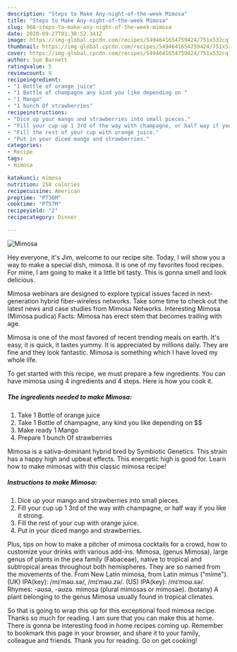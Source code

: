 ```yaml
---
description: "Steps to Make Any-night-of-the-week Mimosa"
title: "Steps to Make Any-night-of-the-week Mimosa"
slug: 968-steps-to-make-any-night-of-the-week-mimosa
date: 2020-09-27T01:38:52.341Z
image: https://img-global.cpcdn.com/recipes/5494641654759424/751x532cq70/mimosa-recipe-main-photo.jpg
thumbnail: https://img-global.cpcdn.com/recipes/5494641654759424/751x532cq70/mimosa-recipe-main-photo.jpg
cover: https://img-global.cpcdn.com/recipes/5494641654759424/751x532cq70/mimosa-recipe-main-photo.jpg
author: Sue Barnett
ratingvalue: 5
reviewcount: 9
recipeingredient:
- "1 Bottle of orange juice"
- "1 Bottle of champagne any kind you like depending on "
- "1 Mango"
- "1 bunch Of strawberries"
recipeinstructions:
- "Dice up your mango and strawberries into small pieces."
- "Fill your cup up 1 3rd of the way with champagne, or half way if you like it strong."
- "Fill the rest of your cup with orange juice."
- "Put in your diced mango and strawberries."
categories:
- Recipe
tags:
- mimosa

katakunci: mimosa 
nutrition: 258 calories
recipecuisine: American
preptime: "PT36M"
cooktime: "PT57M"
recipeyield: "2"
recipecategory: Dinner

---
```



![Mimosa](https://img-global.cpcdn.com/recipes/5494641654759424/751x532cq70/mimosa-recipe-main-photo.jpg)

Hey everyone, it's Jim, welcome to our recipe site. Today, I will show you a way to make a special dish, mimosa. It is one of my favorites food recipes. For mine, I am going to make it a little bit tasty. This is gonna smell and look delicious.

Mimosa webinars are designed to explore typical issues faced in next-generation hybrid fiber-wireless networks. Take some time to check out the latest news and case studies from Mimosa Networks. Interesting Mimosa (Mimosa pudica) Facts: Mimosa has erect stem that becomes trailing with age.

Mimosa is one of the most favored of recent trending meals on earth. It's easy, it is quick, it tastes yummy. It is appreciated by millions daily. They are fine and they look fantastic. Mimosa is something which I have loved my whole life.


To get started with this recipe, we must prepare a few ingredients. You can have mimosa using 4 ingredients and 4 steps. Here is how you cook it.

<!--inarticleads1-->

##### The ingredients needed to make Mimosa:

1. Take 1 Bottle of orange juice
1. Take 1 Bottle of champagne, any kind you like depending on $$
1. Make ready 1 Mango
1. Prepare 1 bunch Of strawberries


Mimosa is a sativa-dominant hybrid bred by Symbiotic Genetics. This strain has a happy high and upbeat effects. This energetic high is good for. Learn how to make mimosas with this classic mimosa recipe! 

<!--inarticleads2-->

##### Instructions to make Mimosa:

1. Dice up your mango and strawberries into small pieces.
1. Fill your cup up 1 3rd of the way with champagne, or half way if you like it strong.
1. Fill the rest of your cup with orange juice.
1. Put in your diced mango and strawberries.


Plus, tips on how to make a pitcher of mimosa cocktails for a crowd, how to customize your drinks with various add-ins. Mimosa, (genus Mimosa), large genus of plants in the pea family (Fabaceae), native to tropical and subtropical areas throughout both hemispheres. They are so named from the movements of the. From New Latin mimosa, from Latin mimus (&#34;mime&#34;). (UK) IPA(key): /mɪˈməʊ.sə/, /mɪˈməʊ.zə/. (US) IPA(key): /mɪˈmoʊ.sə/. Rhymes: -əʊsə, -əʊzə. mimosa (plural mimosas or mimosae). (botany) A plant belonging to the genus Mimosa usually found in tropical climates. 

So that is going to wrap this up for this exceptional food mimosa recipe. Thanks so much for reading. I am sure that you can make this at home. There is gonna be interesting food in home recipes coming up. Remember to bookmark this page in your browser, and share it to your family, colleague and friends. Thank you for reading. Go on get cooking!
